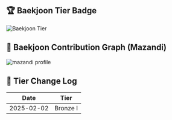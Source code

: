 ## 🏆 Baekjoon Tier Badge

![Baekjoon Tier](https://mazassumnida.wtf/api/v2/generate_badge?boj=lyn010913)

## 🌱 Baekjoon Contribution Graph (Mazandi)

![mazandi profile](http://mazandi.herokuapp.com/api?handle=lyn010913&theme=warm)

## 📜 Tier Change Log

| Date | Tier |
|------|------|
| 2025-02-02 | Bronze I |




